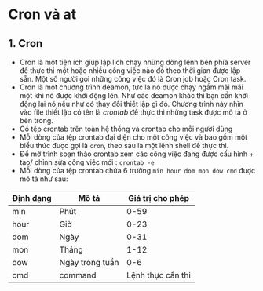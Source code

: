 # Cron và at

## 1. Cron
- Cron là một tiện ích giúp lập lịch chạy những dòng lệnh bên phía server để thực thi một hoặc nhiều công việc nào đó theo thời gian được lập sẵn. Một số người gọi những công việc đó là Cron job hoặc Cron task.
- Cron là một chương trình deamon, tức là nó được chạy ngầm mãi mãi một khi nó được khởi động lên. Như các deamon khác thì bạn cần khởi động lại nó nếu như có thay đổi thiết lập gì đó. Chương trình này nhìn vào file thiết lập có tên là *crontab* để thực thi những task được mô tả ở bên trong.
- Có tệp crontab trên toàn hệ thống và crontab cho mỗi người dùng
- Mỗi dòng của tệp crontab đại diện cho một công việc và bao gồm một biểu thức được gọi là `cron`, theo sau là một lệnh shell để thực thi.
- Để mở trình soạn thảo crontab xem các công việc đang được cấu hình + tạo/ chỉnh sửa công việc mới : `crontab -e`
- Mỗi dòng của tệp crontab chứa 6 trường `min hour dom mon dow cmd` được mô tả như sau:

| Định dạng | Mô tả | Giá trị cho phép
| --------- | ----- | ---------------------
| min | Phút | 0-59
| hour | Giờ | 0-23
| dom | Ngày | 0-31
| mon | Tháng | 1-12
| dow | Ngày trong tuần | 0-6
| cmd | command | Lệnh thực cần thi

